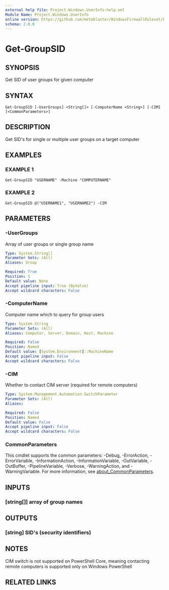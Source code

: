 ```yaml
---
external help file: Project.Windows.UserInfo-help.xml
Module Name: Project.Windows.UserInfo
online version: https://github.com/metablaster/WindowsFirewallRuleset/blob/master/Modules/Project.Windows.UserInfo/Help/en-US/Get-GroupSID.md
schema: 2.0.0
---
```


# Get-GroupSID

## SYNOPSIS

Get SID of user groups for given computer

## SYNTAX

```none
Get-GroupSID [-UserGroups] <String[]> [-ComputerName <String>] [-CIM] [<CommonParameters>]
```

## DESCRIPTION

Get SID's for single or multiple user groups on a target computer

## EXAMPLES

### EXAMPLE 1

```none
Get-GroupSID "USERNAME" -Machine "COMPUTERNAME"
```

### EXAMPLE 2

```none
Get-GroupSID @("USERNAME1", "USERNAME2") -CIM
```

## PARAMETERS

### -UserGroups

Array of user groups or single group name

```yaml
Type: System.String[]
Parameter Sets: (All)
Aliases: Group

Required: True
Position: 1
Default value: None
Accept pipeline input: True (ByValue)
Accept wildcard characters: False
```

### -ComputerName

Computer name which to query for group users

```yaml
Type: System.String
Parameter Sets: (All)
Aliases: Computer, Server, Domain, Host, Machine

Required: False
Position: Named
Default value: [System.Environment]::MachineName
Accept pipeline input: False
Accept wildcard characters: False
```

### -CIM

Whether to contact CIM server (required for remote computers)

```yaml
Type: System.Management.Automation.SwitchParameter
Parameter Sets: (All)
Aliases:

Required: False
Position: Named
Default value: False
Accept pipeline input: False
Accept wildcard characters: False
```

### CommonParameters

This cmdlet supports the common parameters: -Debug, -ErrorAction, -ErrorVariable, -InformationAction, -InformationVariable, -OutVariable, -OutBuffer, -PipelineVariable, -Verbose, -WarningAction, and -WarningVariable. For more information, see [about_CommonParameters](http://go.microsoft.com/fwlink/?LinkID=113216).

## INPUTS

### [string[]] array of group names

## OUTPUTS

### [string] SID's (security identifiers)

## NOTES

CIM switch is not supported on PowerShell Core, meaning contacting remote computers
is supported only on Windows PowerShell

## RELATED LINKS
